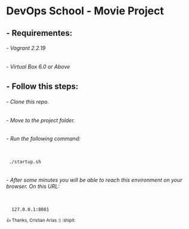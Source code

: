 # DevOps School - Movie Project 

## - Requirementes:
 ######      - Vagrant 2.2.19
 ######      - Virtual Box 6.0 or Above

## - Follow this steps:
######      - Clone this repo.
######      - Move to the project folder.
######      - Run the following command:
```

 ./startup.sh
 
```
######      - After some minutes you will be able to reach this environment on your browser. On this URL:
```

  127.0.0.1:8081

```
<sub> :+1: Thanks,  Cristian Arias :)  :shipit: </sub>
